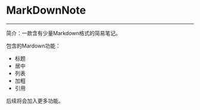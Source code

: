 # MarkDownNote
---
简介：一款含有少量Markdown格式的简易笔记。

包含的Mardown功能：

* 标题
* 居中
* 列表
* 加粗
* 引用

后续将会加入更多功能。



